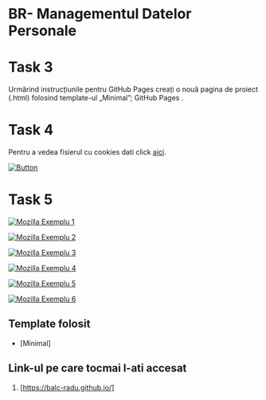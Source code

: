 # BR- Managementul Datelor Personale

# Task 3
Urmărind instrucțiunile pentru GitHub Pages  creați o nouă pagina de proiect (.html) folosind template-ul „Minimal”; GitHub Pages .

# Task 4

Pentru a vedea fisierul cu cookies dati click [aici](task4.html).

[![Button](https://img.shields.io/badge/Open%20HTML%20File-Task%204-orange)](task4.html)

# Task 5

[![Mozilla Exemplu 1](https://img.shields.io/badge/Open%20Mozilla%20Exemplu%201-blue)](mozillaex1.html)

[![Mozilla Exemplu 2](https://img.shields.io/badge/Open%20Mozilla%20Exemplu%202-blue)](mozillaex2.html)

[![Mozilla Exemplu 3](https://img.shields.io/badge/Open%20Mozilla%20Exemplu%203-blue)](mozillaex3.html)

[![Mozilla Exemplu 4](https://img.shields.io/badge/Open%20Mozilla%20Exemplu%204-blue)](mozillaex4.html)

[![Mozilla Exemplu 5](https://img.shields.io/badge/Open%20Mozilla%20Exemplu%205-blue)](mozillaex5.html)

[![Mozilla Exemplu 6](https://img.shields.io/badge/Open%20Mozilla%20Exemplu%206-blue)](mozillaex6.html)


## Template folosit
- [Minimal]


## Link-ul pe care tocmai l-ati accesat 

1. [https://balc-radu.github.io/]


